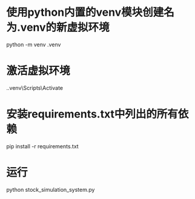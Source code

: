 # 使用python内置的venv模块创建名为.venv的新虚拟环境
python -m venv .venv

# 激活虚拟环境
.\.venv\Scripts\Activate

# 安装requirements.txt中列出的所有依赖
pip install -r requirements.txt

# 运行
python stock_simulation_system.py



